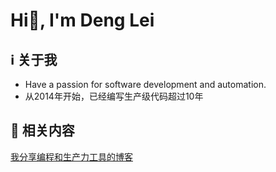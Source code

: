 <h1 align="left">Hi👋, I'm Deng Lei</h1>

## ℹ 关于我
- Have a passion for software development and automation.
- 从2014年开始，已经编写生产级代码超过10年
## 🍨 相关内容
[我分享编程和生产力工具的博客](https://denglei1024.github.io/)

